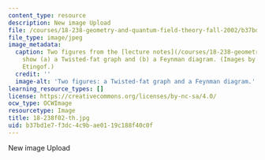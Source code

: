```yaml
---
content_type: resource
description: New image Upload
file: /courses/18-238-geometry-and-quantum-field-theory-fall-2002/b37bd1e7f3dc4c9bae0119c188f40c0f_18-238f02-th.jpg
file_type: image/jpeg
image_metadata:
  caption: Two figures from the [lecture notes](/courses/18-238-geometry-and-quantum-field-theory-fall-2002/pages/lecture-notes)
    show (a) a Twisted-fat graph and (b) a Feynman diagram. (Images by Prof. Pavel
    Etingof.)
  credit: ''
  image-alt: 'Two figures: a Twisted-fat graph and a Feynman diagram.'
learning_resource_types: []
license: https://creativecommons.org/licenses/by-nc-sa/4.0/
ocw_type: OCWImage
resourcetype: Image
title: 18-238f02-th.jpg
uid: b37bd1e7-f3dc-4c9b-ae01-19c188f40c0f
---
```

New image Upload